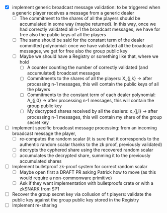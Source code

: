 - [X] implement generic broadcast message validation: to be triggered when a generic player receives a message from a generic dealer
  - [ ] The commitment to the shares of all the players should be accumulated in some way (maybe returned). In this way, once we had correctly validated all n-1 the broadcast messages, we have for free also the public keys of all the players
  - [ ] The same should be said for the constant term of the dealer committed polynomial: once we have validated all the broadcast messages, we get for free also the group public key
  - [ ] Maybe we should have a Registry or something like that, where we hold
    - [ ] A counter counting the number of correctly validated (and accumulated) broadcast messages
    - [ ] Commitments to the shares of all the players: X_{j,k} -> after processing n-1 messages, this will contain the public keys of all the players
    - [ ] Commitments to the constant term of each dealer polynomial: A_{j,0} -> after processing n-1 messages, this will contain the group public key
    - [ ] My decrypted shares received by all the dealers: x_{j,i} -> after processing n-1 messages, this will contain my share of the group secret key
- [ ] implement specific broadcast message processing: from an incoming broadcast message the player,
  - [ ] re-computes the random scalar (it is sure that it corresponds to the authentic random scalar thanks to the zk proof, previously validated) 
  - [ ] decrypts the cyphered share using the recovered random scalar
  - [ ] accumulates the decrypted share, summing it to the previously accumulated shares
- [ ] Implement bulletproof zk-proof system for correct random scalar
  - [ ] Maybe open first a DRAFT PR asking Patrick how to move (as this would require a non-commonware primitive)
  - [ ] Ask if they want implementation with bulletproofs crate or with a zkSNARK from SP1
- [ ] Recover the group secret key via collusion of t players: validate the public key against the group public key stored in the Registry
- [ ] Implement re-sharing